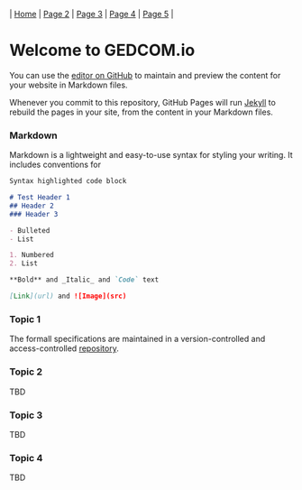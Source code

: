 | [Home](index) |  [Page 2](page2) | [Page 3](page3) | [Page 4](page4) | [Page 5](page5) |
 
 # Welcome to GEDCOM.io

You can use the [editor on GitHub](https://github.com/clarkegj/GEDCOMio/edit/gh-pages/index.md) to maintain and preview the content for your website in Markdown files.

Whenever you commit to this repository, GitHub Pages will run [Jekyll](https://jekyllrb.com/) to rebuild the pages in your site, from the content in your Markdown files.

### Markdown

Markdown is a lightweight and easy-to-use syntax for styling your writing. It includes conventions for

```markdown
Syntax highlighted code block

# Test Header 1
## Header 2
### Header 3

- Bulleted
- List

1. Numbered
2. List

**Bold** and _Italic_ and `Code` text

[Link](url) and ![Image](src)
```



### Topic 1

The formall specifications are maintained in a version-controlled and access-controlled [repository](https://github.com/FamilySearch/GEDCOM). 

### Topic 2

TBD

### Topic 3

TBD

### Topic 4

TBD
